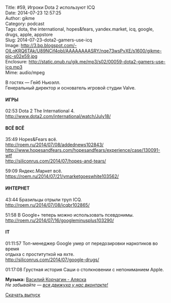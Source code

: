 Title: #59, Игроки Dota 2 используют ICQ  
Date: 2014-07-23 12:57:25  
Author: gikme  
Category: podcast  
Tags: dota, the international, hopes&fears, yandex.market, icq, google, drugs, apple, appstore  
Slug: 2014-07-23-dota2-gamers-use-icq  
Image: http://3.bp.blogspot.com/-OILoKRQ6TAk/U89NCif4obI/AAAAAAAASRY/nqe73wsPvXE/s1600/gikme-pic-s02e59.jpg  
Enclosure: http://static.qnub.ru/gik.me/mp3/s02/00059-dota2-gamers-use-icq.mp3  
Mime: audio/mpeg

В гостях — Гейб Ньюэлл.  
Генеральный директор и основатель игровой студии Valve.

#### ИГРЫ

02:53 Dota 2 The International 4.  
<http://www.dota2.com/international/watch/July18/>

#### ВСЁ ВСЁ

35:49 Hopes&Fears всё.  
<http://roem.ru/2014/07/08/addednews102843/>  
<http://www.hopesandfears.com/hopesandfears/experience/case/130091-wtf>  
<http://siliconrus.com/2014/07/hopes-and-tears/>

59:09 Яндекс.Маркет всё.  
<https://roem.ru/2014/07/21/ymarketgoeswhite103562/>

#### ИНТЕРНЕТ

43:44 Бразильцы отрыли труп ICQ.  
<http://roem.ru/2014/07/08/icqbr102865/>

51:58 В Google+ теперь можно использовать псевдонимы.  
<http://roem.ru/2014/07/16/googleminusplus103290/>

#### IT

01:11:57 Топ-менеджер Google умер от передозировки наркотиков во время  
отдыха с проституткой на яхте.  
<http://siliconrus.com/2014/07/google-drugs/>

01:17:08 Грустная история Саши о столкновении с непониманием Apple.

**Музыка:** [Василий Корчагин - Аляска](http://vk.com/bacc3)  
*Не забывайте — [вся движуха у нас вконтакте!](http://vk.com/gikme)*

[Скачать выпуск](http://static.qnub.ru/gik.me/mp3/s02/00059-dota2-gamers-use-icq.mp3)

